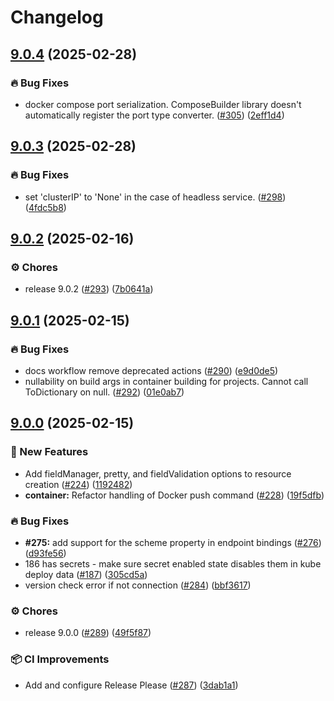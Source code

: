 # Changelog

## [9.0.4](https://github.com/prom3theu5/aspirational-manifests/compare/v9.0.3...v9.0.4) (2025-02-28)


### 🔥 Bug Fixes

* docker compose port serialization. ComposeBuilder library doesn't automatically register the port type converter. ([#305](https://github.com/prom3theu5/aspirational-manifests/issues/305)) ([2eff1d4](https://github.com/prom3theu5/aspirational-manifests/commit/2eff1d4aa91c58158945f113bbc05e2957f6e9e7))

## [9.0.3](https://github.com/prom3theu5/aspirational-manifests/compare/v9.0.2...v9.0.3) (2025-02-28)


### 🔥 Bug Fixes

* set 'clusterIP' to 'None' in the case of headless service. ([#298](https://github.com/prom3theu5/aspirational-manifests/issues/298)) ([4fdc5b8](https://github.com/prom3theu5/aspirational-manifests/commit/4fdc5b808e8a0aac84c925b45b12bdd897da3191))

## [9.0.2](https://github.com/prom3theu5/aspirational-manifests/compare/v9.0.1...v9.0.2) (2025-02-16)


### ⚙️ Chores

* release 9.0.2 ([#293](https://github.com/prom3theu5/aspirational-manifests/issues/293)) ([7b0641a](https://github.com/prom3theu5/aspirational-manifests/commit/7b0641acd1223ce8d6b79de330f66ee86f9b1d5e))

## [9.0.1](https://github.com/prom3theu5/aspirational-manifests/compare/v9.0.0...v9.0.1) (2025-02-15)


### 🔥 Bug Fixes

* docs workflow remove deprecated actions ([#290](https://github.com/prom3theu5/aspirational-manifests/issues/290)) ([e9d0de5](https://github.com/prom3theu5/aspirational-manifests/commit/e9d0de5831c991449a01999334501cb94c5427c2))
* nullability on build args in container building for projects. Cannot call ToDictionary on null. ([#292](https://github.com/prom3theu5/aspirational-manifests/issues/292)) ([01e0ab7](https://github.com/prom3theu5/aspirational-manifests/commit/01e0ab7b6682d860fbea7e7e813def94e5277ebc))

## [9.0.0](https://github.com/prom3theu5/aspirational-manifests/compare/v9.0.0...v9.0.0) (2025-02-15)


### 🚀 New Features

* Add fieldManager, pretty, and fieldValidation options to resource creation ([#224](https://github.com/prom3theu5/aspirational-manifests/issues/224)) ([1192482](https://github.com/prom3theu5/aspirational-manifests/commit/1192482c22417cd4b990fd2d4858d081a3d843e7))
* **container:** Refactor handling of Docker push command ([#228](https://github.com/prom3theu5/aspirational-manifests/issues/228)) ([19f5dfb](https://github.com/prom3theu5/aspirational-manifests/commit/19f5dfbfb20cdc227f65757f0d64731ad487170b))


### 🔥 Bug Fixes

* **#275:** add support for the scheme property in endpoint bindings ([#276](https://github.com/prom3theu5/aspirational-manifests/issues/276)) ([d93fe56](https://github.com/prom3theu5/aspirational-manifests/commit/d93fe56b0ba86008768818efee84c8e9378499b3))
* 186 has secrets - make sure secret enabled state disables them in kube deploy data ([#187](https://github.com/prom3theu5/aspirational-manifests/issues/187)) ([305cd5a](https://github.com/prom3theu5/aspirational-manifests/commit/305cd5a3d1f32309f6498cdda125315bd47dd31e))
* version check error if not connection ([#284](https://github.com/prom3theu5/aspirational-manifests/issues/284)) ([bbf3617](https://github.com/prom3theu5/aspirational-manifests/commit/bbf3617f3da1d66db1fa790c1db3b743dce125bf))


### ⚙️ Chores

* release 9.0.0 ([#289](https://github.com/prom3theu5/aspirational-manifests/issues/289)) ([49f5f87](https://github.com/prom3theu5/aspirational-manifests/commit/49f5f879ef787c95cbdd3b3dca369d474fbd56be))


### 📦 CI Improvements

* Add and configure Release Please ([#287](https://github.com/prom3theu5/aspirational-manifests/issues/287)) ([3dab1a1](https://github.com/prom3theu5/aspirational-manifests/commit/3dab1a1d368c27c8402839008845ae55234202a4))
